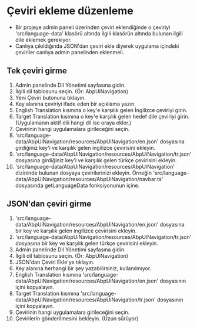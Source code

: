# Çeviri ekleme düzenleme

- Bir projeye admin paneli üzerinden çeviri eklendiğinde o çeviriyi 'src/language-data' klasörü altında ilgili klasörün altında bulunan ilgili dile eklemek gerekiyor.
- Canlıya çıkıldığında JSON'dan çeviri ekle diyerek uygulama içindeki çeviriler canlıya admin panelinden eklenmeli.

## Tek çeviri girme

1. Admin panelinde Dil Yönetimi sayfasına gidin.
2. İlgili dil tablosunu seçin. (Ör: AbpUiNavigation)
3. Yeni Çeviri butonuna tıklayın.
4. Key alanına çeviriyi ifade eden bir açıklama yazın.
5. English Translation kısmına o key'e karşılık gelen İngilizce çeviriyi girin.
6. Target Translation kısmına o key'e karşılık gelen hedef dile çeviriyi girin. (Uygulamanın aktif dili hangi dil ise oraya ekler.)
7. Çevirinin hangi uygulamalara girileceğini seçin.
8. 'src/language-data/AbpUiNavigation/resources/AbpUiNavigation/en.json' dosyasına girdiğiniz key'i ve karşılık gelen ingilizce çevirisini ekleyin.
9. 'src/language-data/AbpUiNavigation/resources/AbpUiNavigation/tr.json' dosyasına girdiğiniz key'i ve karşılık gelen türkçe çevirisini ekleyin.
10. 'src/language-data/AbpUiNavigation/resources/AbpUiNavigation' dizininde bulunan dosyaya çevirilerinizi ekleyin. Örneğin 'src/language-data/AbpUiNavigation/resources/AbpUiNavigation/navbar.ts' dosyasında getLanguageData fonksiyonunun içine.

## JSON'dan çeviri girme

1. 'src/language-data/AbpUiNavigation/resources/AbpUiNavigation/en.json' dosyasına bir key ve karşılık gelen ingilizce çevirisini ekleyin.
2. 'src/language-data/AbpUiNavigation/resources/AbpUiNavigation/tr.json' dosyasına bir key ve karşılık gelen türkçe çevirisini ekleyin.
3. Admin panelinde Dil Yönetimi sayfasına gidin.
4. İlgili dil tablosunu seçin. (Ör: AbpUiNavigation)
5. JSON'dan Çeviri Ekle'ye tıklayın.
6. Key alanına herhangi bir şey yazabilirsiniz, kullanılmıyor.
7. English Translation kısmına 'src/language-data/AbpUiNavigation/resources/AbpUiNavigation/en.json' dosyasının içini kopyalayın.
8. Target Translation kısmına 'src/language-data/AbpUiNavigation/resources/AbpUiNavigation/tr.json' dosyasının içini kopyalayın.
9. Çevirinin hangi uygulamalara girileceğini seçin.
10. Çevirilerin gönderilmesini bekleyin. (Uzun sürüyor)
